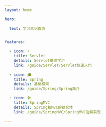 ```yaml
---
layout: home

hero:
  
  text: 学习笔记首页


features:

  - icon: ⚡️
    title: Servlet
    details: Servlet框架学习
    link: /guide/Servlet/Servlet快速入门
    
  - icon: 🎓
    title: Spring
    details: 基础框架
    link: /guide/Spring/Spring简介

  - icon: 🛠️
    title: SpringMVC
    details: Spring和MVC的结合体
    link: /guide/SpringMVC/SpringMVC注解实现

---
```

